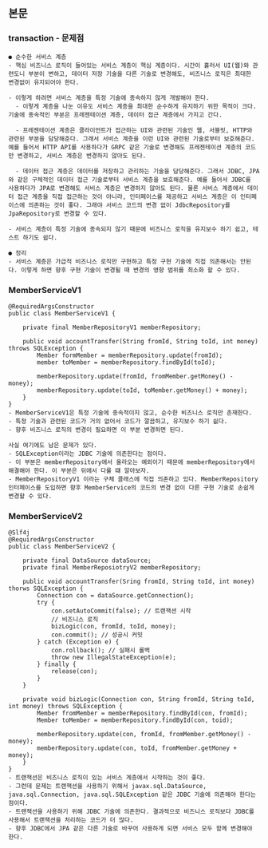 ## 본문

### transaction - 문제점

    ● 순수한 서비스 계층
    - 핵심 비즈니스 로직이 들어있는 서비스 계층이 핵심 계층이다. 시간이 흘러서 UI(웹)와 관련도니 부분이 변하고, 데이터 저장 기술을 다른 기술로 변경해도, 비즈니스 로직은 최대한 변경없이 유지되어야 한다.
  
    - 이렇게 하려면 서비스 계층을 특정 기술에 종속하지 않게 개발해야 한다.
      - 이렇게 계층을 나눈 이유도 서비스 계층을 최대한 순수하게 유지하기 위한 목적이 크다. 기술에 종속적인 부분은 프레젠테이션 계층, 데이터 접근 계층에서 가지고 간다.

      - 프레젠테이션 계층은 클라이언트가 접근하는 UI와 관련된 기술인 웹, 서블릿, HTTP와 관련된 부분을 담당해준다. 그래서 서비스 계층을 이런 UI와 관련된 기술로부터 보호해준다. 예를 들어서 HTTP API를 사용하다가 GRPC 같은 기술로 변경해도 프레젠테이션 계층의 코드만 변경하고, 서비스 계층은 변경하지 않아도 된다.

      - 데이터 접근 계층은 데이터를 저장하고 관리하는 기술을 담당해준다. 그래서 JDBC, JPA와 같은 구체적인 데이터 접근 기술로부터 서비스 계층을 보호해준다. 예를 들어서 JDBC를 사용하다가 JPA로 변경해도 서비스 계층은 변경하지 않아도 된다. 물론 서비스 계층에서 데이터 접근 계층을 직접 접근하는 것이 아니라, 인터페이스를 제공하고 서비스 계층은 이 인터페이스에 의존하는 것이 좋다. 그래야 서비스 코드의 변경 없이 JdbcRepository를 JpaRepository로 변경할 수 있다.

    - 서비스 계층이 특정 기술에 종속되지 않기 때문에 비즈니스 로직을 유지보수 하기 쉽고, 테스트 하기도 쉽다.
    
    ● 정리
    - 서비스 계층은 가급적 비즈니스 로직만 구현하고 특정 구현 기술에 직접 의존해서는 안된다. 이렇게 하면 향후 구현 기술이 변경될 때 변경의 영향 범위를 최소화 할 수 있다.

### MemberServiceV1
    @RequiredArgsConstructor
    public class MemberServiceV1 {

        private final MemberRepositoryV1 memberRepository;

        public void accountTransfer(String fromId, String toId, int money) throws SQLException {
            Member formMember = memberRepository.update(fromId); 
            member toMember = memberRepository.findById(toId);

            memberRepository.update(fromId, fromMember.getMoney() - money);
            memberRepository.update(toId, toMember.getMoney() + money);
        }
    }
    - MemberServiceV1은 특정 기술에 종속적이지 않고, 순수한 비즈니스 로직만 존재한다.
    - 특정 기술과 관련된 코드가 거의 없어서 코드가 깔끔하고, 유지보수 하기 쉾다.
    - 향후 비즈니스 로직의 변경이 필요하면 이 부분 변경하면 된다.

    사실 여기에도 남은 문제가 있다.
    - SQLException이라는 JDBC 기술에 의존한다는 점이다.
    - 이 부분은 memberRepository에서 올라오는 예외이기 때문에 memberRepository에서 해결해야 한다. 이 부분은 뒤에서 다룰 떄 알아보자.
    - MemberRepositoryV1 이라는 구체 클래스에 직접 의존하고 있다. MemberRepository 인터페이스를 도입하면 향후 MemberService의 코드의 변경 없이 다른 구현 기술로 손쉽게 변경할 수 있다.

### MemberServiceV2
    @Slf4j
    @RequiredArgsConstructor
    public class MemberServiceV2 {

        private final DataSource dataSource;
        private final MemberReposiotryV2 memberRepository;

        public void accountTransfer(Sring fromId, String toId, int money) thorws SQLException {
            Connection con = dataSource.getConnection();
            try {
                con.setAutoCommit(false); // 트랜잭션 시작
                // 비즈니스 로직
                bizLogic(con, fromId, toId, money);
                con.commit(); // 성공시 커밋
            } catch (Exception e) {
                con.rollback(); // 실패시 롤백
                throw new IllegalStateException(e);
            } finally {
                release(con);
            }
        }

        private void bizLogic(Connection con, String fromId, String toId, int money) throws SQLException {
            Member fromMember = memberRepository.findById(con, fromId);
            Member toMember = memberRepository.findById(con, toid);

            memberRepository.update(con, fromId, fromMember.getMoney() - money);
            memberRepository.update(con, toId, fromMember.getMoney + money);
        }
    }
    - 트랜잭션은 비즈니스 로직이 있는 서비스 계층에서 시작하는 것이 좋다.
    - 그런데 문제는 트랜잭션을 사용하기 위해서 javax.sql.DataSource, java.sql.Connection, java.sql.SQLException 같은 JDBC 기술에 의존해야 한다는 점이다.
    - 트랜잭션을 사용하기 위해 JDBC 기술에 의존한다. 결과적으로 비즈니스 로직보다 JDBC를 사용해서 트랜잭션을 처리하는 코드가 더 많다.
    - 향후 JDBC에서 JPA 같은 다른 기술로 바꾸어 사용하게 되면 서비스 모두 함께 변경해야 한다.
    
    
